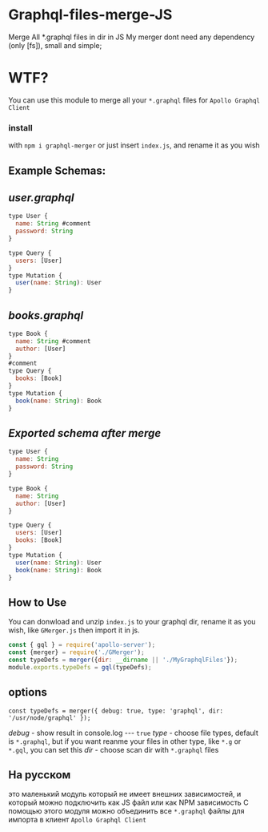 # Graphql-files-merge-JS
Merge All *.graphql files in dir in JS
My merger dont need any dependency (only [fs]), small and simple;

# WTF?

You can use this module to merge all your `*.graphql` files for `Apollo Graphql Client`

### install
with `npm i graphql-merger`
or just insert `index.js`, and rename it as you wish

## Example Schemas:

## *user.graphql*
 ```javascript
 type User {
   name: String #comment
   password: String
 }
 
 type Query {
   users: [User]
 }
 type Mutation {
   user(name: String): User
 }
 ```

## *books.graphql*
 ```javascript
 type Book {
   name: String #comment
   author: [User]
 }
 #comment
 type Query {
   books: [Book]
 }
 type Mutation {
   book(name: String): Book
 }
 ```

## *Exported schema after merge*
 ```javascript
 type User {
   name: String
   password: String
 }
 
 type Book {
   name: String
   author: [User]
 }
 
 type Query {
   users: [User]
   books: [Book]
 }
 type Mutation {
   user(name: String): User
   book(name: String): Book
 }
 ```


## How to Use

You can donwload and unzip `index.js` to your graphql dir, rename it as you wish, like `GMerger.js`
then import it in js.

```javascript
const { gql } = require('apollo-server');
const {merger} = require('./GMerger');
const typeDefs = merger({dir: __dirname || './MyGraphqlFiles'});
module.exports.typeDefs = gql(typeDefs);
```

## options

`const typeDefs = merger({ debug: true, type: 'graphql', dir: '/usr/node/graphql' });`

*debug* - show result in console.log --- `true`
*type* - choose file types, default is `*.graphql`, but if you want reanme your files in other type, like `*.g` or `*.gql`, you can set this
*dir* - choose scan dir with `*.graphql` files

## На русском

это маленький модуль который не имеет внешних зависимостей, и который можно подключить как JS файл или как NPM зависимость
С помощью этого модуля можно объединить все `*.graphql` файлы для импорта в клиент `Apollo Graphql Client`
